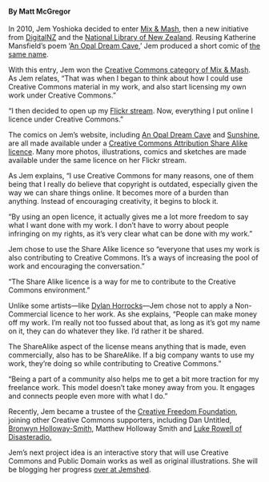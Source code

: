 <html><body><h4>By Matt McGregor</h4>

In 2010, Jem Yoshioka decided to enter <a href="http://www.mixandmash.org.nz/" target="_blank">Mix &amp; Mash</a>, then a new initiative from <a href="http://www.digitalnz.org/" target="_blank">DigitalNZ</a> and the <a href="http://natlib.govt.nz/" target="_blank">National Library of New Zealand</a>. Reusing Katherine Mansfield’s poem ‘<a href="http://nzetc.victoria.ac.nz/tm/scholarly/tei-ManPoem-t1-body-d2-d11.html" target="_blank">An Opal Dream Cave</a>,’ Jem produced a short comic of <a href="http://jemshed.com/comic/opal-dream-cave/" target="_blank">the same name</a>.



With this entry, Jem won the <a href="http://www.thebigidea.co.nz/news/interviews/2011/aug/90474-jems-remixed-dreams" target="_blank">Creative Commons category of Mix &amp; Mash</a>. As Jem relates, “That was when I began to think about how I could use Creative Commons material in my work, and also start licensing my own work under Creative Commons.”



“I then decided to open up my <a href="http://www.flickr.com/photos/jemshed/" target="_blank">Flickr stream</a>. Now, everything I put online I licence under Creative Commons.”



The comics on Jem’s website, including <a href="http://jemshed.com/comic/opal-dream-cave/" target="_blank">An Opal Dream Cave</a> and <a href="http://jemshed.com/comic/sunshine/" target="_blank">Sunshine</a>, are all made available under a <a href="http://creativecommons.org/licenses/by-sa/3.0/nz/" target="_blank">Creative Commons Attribution Share Alike licence</a>. Many more photos, illustrations, comics and sketches are made available under the same licence on her Flickr stream.



As Jem explains, “I use Creative Commons for many reasons, one of them being that I really do believe that copyright is outdated, especially given the way we can share things online. It becomes more of a burden than anything. Instead of encouraging creativity, it begins to block it.



“By using an open licence, it actually gives me a lot more freedom to say what I want done with my work. I don’t have to worry about people infringing on my rights, as it’s very clear what can be done with my work.”



Jem chose to use the Share Alike licence so “everyone that uses my work is also contributing to Creative Commons. It’s a ways of increasing the pool of work and encouraging the conversation.”



“The Share Alike licence is a way for me to contribute to the Creative Commons environment.”



Unlike some artists—like <a title="Dylan Horrocks" href="http://creativecommons.org.nz/2013/01/dylan-horrocks/" target="_blank">Dylan Horrocks</a>—Jem chose not to apply a Non-Commercial licence to her work. As she explains, “People can make money off my work. I’m really not too fussed about that, as long as it’s got my name on it, they can do whatever they like. I’d rather it be shared.



The ShareAlike aspect of the license means anything that is made, even commercially, also has to be ShareAlike. If a big company wants to use my work, they’re doing so while contributing to Creative Commons.”



“Being a part of a community also helps me to get a bit more traction for my freelance work. This model doesn’t take money away from you. It engages and connects people even more with what I do.”



Recently, Jem became a trustee of the <a href="http://creativefreedom.org.nz/" target="_blank">Creative Freedom Foundation</a>, joining other Creative Commons supporters, including Dan Untitled, <a title="Bronwyn Holloway-Smith" href="http://creativecommons.org.nz/2012/07/bronwyn-holloway-smith/" target="_blank">Bronwyn Holloway-Smith</a>, Matthew Holloway Smith and <a title="Luke Rowell DISASTERADIO" href="http://creativecommons.org.nz/2010/03/luke-rowell-disasteradio/" target="_blank">Luke Rowell of Disasteradio. </a>



Jem’s next project idea is an interactive story that will use Creative Commons and Public Domain works as well as original illustrations. She will be blogging her progress <a href="http://jemshed.com/blog">over at Jemshed</a>.</body></html>